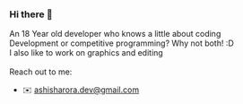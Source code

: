 ### Hi there 👋

<!--
**ashish4arora/ashish4arora** is a ✨ _special_ ✨ repository because its `README.md` (this file) appears on your GitHub profile.

Here are some ideas to get you started:

- 🔭 I’m currently working on ...
- 🌱 I’m currently learning ...
- 👯 I’m looking to collaborate on ...
- 🤔 I’m looking for help with ...
- 💬 Ask me about ...
- 📫 How to reach me: ...
- 😄 Pronouns: ...
- ⚡ Fun fact: ...
-->

An 18 Year old developer who knows a little about coding<br>
Development or competitive programming? Why not both! :D<br>
I also like to work on graphics and editing<br><br>
Reach out to me: 
- ✉️ ashisharora.dev@gmail.com

